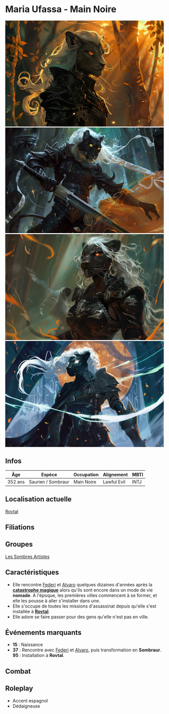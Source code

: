 # Maria Ufassa - Main Noire
![Maria Ufassa](../../../_images/maria3.png)
![Maria Ufassa](../../../_images/maria.png)
![Maria Ufassa](../../../_images/maria2.png)
![Maria Ufassa](../../../_images/maria4.png)

## Infos 
| Âge | Espèce | Occupation | Alignement | MBTI |
| --- | ------ | ---------- | ---------- | ---- |
| 352 ans | Saurien / Sombraur | Main Noire | Lawful Evil | INTJ |

## Localisation actuelle
[Rovtal](../../VILLES/Rovtal.md)

## Filiations

## Groupes 
[Les Sombres Artistes](../../VILLES/Rovtal.md#les-sombres-artistes)

## Caractéristiques
* Elle rencontre [Federi](./Federi_Gox.md) et [Alvaro](./Alvaro_Shenzi.md) quelques dizaines d'années après la [**catastrophe magique**](../../AUTRES/CatastropheMagique.md) alors qu'ils sont encore dans un mode de vie **nomade**. A l'époque, les premières villes commencent à se former, et elle les pousse à aller s'installer dans une.
* Elle s'occupe de toutes les missions d'assassinat depuis qu'elle s'est installée à [**Rovtal**](../../VILLES/Rovtal.md).
* Elle adore se faire passer pour des gens qu'elle n'est pas en ville.

## Événements marquants
* **15** : Naissance
* **37** : Rencontre avec [Federi](./Federi_Gox.md) et [Alvaro](./Alvaro_Shenzi.md), puis transformation en **Sombraur**.
**95** : Installation à **Rovtal**.

## Combat

## Roleplay
* Accent espagnol
* Dédaigneuse